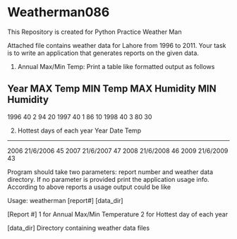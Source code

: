 # Weatherman086
This Repository is created for Python Practice
Weather Man

Attached file contains weather data for Lahore from 1996 to 2011. Your task is to write an application that generates reports on the given data.


1. Annual Max/Min Temp: Print a table like formatted output as follows

Year        MAX Temp        MIN Temp        MAX Humidity        MIN Humidity
--------------------------------------------------------------------------
1996        40              2               94                  20
1997        40              1               86                  10
1998        40              3               80                  30

2. Hottest days of each year
Year        Date          Temp
------------------------------
2006        21/6/2006     45
2007        21/6/2007     47
2008        21/6/2008     46
2009        21/6/2009     43


Program should take two parameters: report number and weather data directory. If no parameter is provided print the application usage info. According to above reports a usage output could be like

Usage: weatherman [report#] [data_dir]

[Report #]
1 for Annual Max/Min Temperature
2 for Hottest day of each year

[data_dir]
Directory containing weather data files
